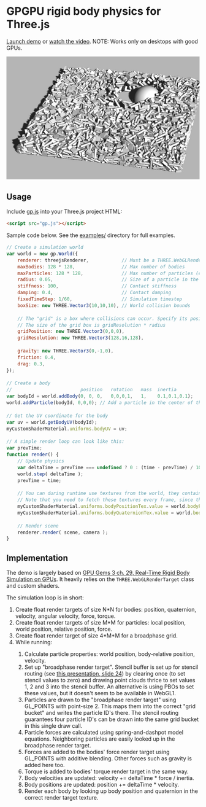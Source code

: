 GPGPU rigid body physics for Three.js
=====================================

[Launch demo](https://schteppe.github.io/gpu-physics.js/) or [watch the video](https://www.youtube.com/watch?v=PfCZEQxTvqA). NOTE: Works only on desktops with good GPUs.

![Demo](gpu-physics.jpg)

## Usage

Include [gp.js](https://raw.githubusercontent.com/schteppe/gpu-physics.js/master/build/gp.js) into your Three.js project HTML:

```html
<script src="gp.js"></script>
```

Sample code below. See the [examples/](examples/) directory for full examples.

```js
// Create a simulation world
var world = new gp.World({
    renderer: threejsRenderer,            // Must be a THREE.WebGLRenderer
    maxBodies: 128 * 128,                 // Max number of bodies
    maxParticles: 128 * 128,              // Max number of particles (each body consists of a number of particles)
    radius: 0.05,                         // Size of a particle in the simulation
    stiffness: 100,                       // Contact stiffness
    damping: 0.4,                         // Contact damping
    fixedTimeStep: 1/60,                  // Simulation timestep
    boxSize: new THREE.Vector3(10,10,10), // World collision bounds

    // The "grid" is a box where collisions can occur. Specify its position and resolution.
    // The size of the grid box is gridResolution * radius
    gridPosition: new THREE.Vector3(0,0,0),
    gridResolution: new THREE.Vector3(128,16,128),

    gravity: new THREE.Vector3(0,-1,0),
    friction: 0.4,
    drag: 0.3,
});

// Create a body
//                         position   rotation   mass  inertia
var bodyId = world.addBody(0, 0, 0,   0,0,0,1,   1,    0.1,0.1,0.1);
world.addParticle(bodyId, 0,0,0); // Add a particle in the center of the body

// Get the UV coordinate for the body
var uv = world.getBodyUV(bodyId);
myCustomShaderMaterial.uniforms.bodyUV = uv;

// A simple render loop can look like this:
var prevTime;
function render() {
    // Update physics
    var deltaTime = prevTime === undefined ? 0 : (time - prevTime) / 1000;
    world.step( deltaTime );
    prevTime = time;

    // You can during runtime use textures from the world, they contain positions and rotations of all bodies
    // Note that you need to fetch these textures every frame, since they are swapped by the World every step.
    myCustomShaderMaterial.uniforms.bodyPositionTex.value = world.bodyPositionTexture;
    myCustomShaderMaterial.uniforms.bodyQuaternionTex.value = world.bodyQuaternionTexture;

    // Render scene
    renderer.render( scene, camera );
}
```

## Implementation

The demo is largely based on [GPU Gems 3 ch. 29, Real-Time Rigid Body Simulation on GPUs](https://developer.nvidia.com/gpugems/GPUGems3/gpugems3_ch29.html). It heavily relies on the `THREE.WebGLRenderTarget` class and custom shaders.

The simulation loop is in short:

<ol>
<li>Create float render targets of size N*N for bodies: position, quaternion, velocity, angular velocity, force, torque.</li>
<li>Create float render targets of size M*M for particles: local position, world position, relative position, force.</li>
<li>Create float render target of size 4*M*M for a broadphase grid.</li>
<li>While running:</li>
<ol>
<li>Calculate particle properties: world position, body-relative position, velocity.</li>
<li>Set up "broadphase render target". Stencil buffer is set up for stencil routing (see <a href="http://www.gpgpu.org/static/s2007/slides/15-GPGPU-physics.pdf">this presentation, slide 24</a>) by clearing once (to set stencil values to zero) and drawing point clouds thrice to set values 1, 2 and 3 into the stencil buffer. An alternative is using PBOs to set these values, but it doesn't seem to be available in WebGL1.</li>
<li>Particles are drawn to the "broadphase render target" using GL_POINTS with point-size 2. This maps them into the correct "grid bucket" and writes the particle ID's there. The stencil routing guarantees four particle ID's can be drawn into the same grid bucket in this single draw call.</li>
<li>Particle forces are calculated using spring-and-dashpot model equations. Neighboring particles are easily looked up in the broadphase render target.</li>
<li>Forces are added to the bodies' force render target using GL_POINTS with additive blending. Other forces such as gravity is added here too.</li>
<li>Torque is added to bodies' torque render target in the same way.</li>
<li>Body velocities are updated: velocity += deltaTime * force / inertia.</li>
<li>Body positions are updated: position += deltaTime * velocity.</li>
<li>Render each body by looking up body position and quaternion in the correct render target texture.</li>
</ol>
</ol>